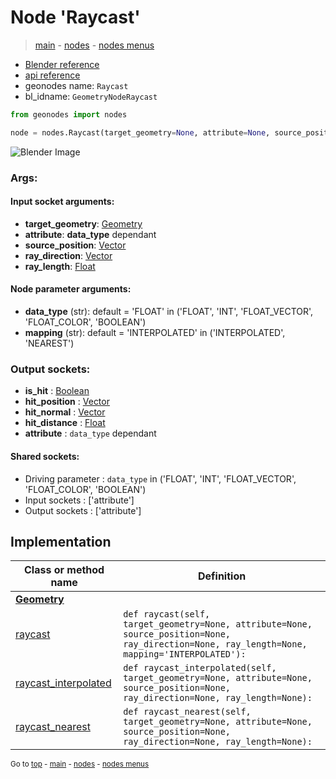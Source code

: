 # Node 'Raycast'

> [main](../structure.md) - [nodes](nodes.md) - [nodes menus](nodes_menus.md)

- [Blender reference](https://docs.blender.org/manual/en/latest/modeling/geometry_nodes/geometry/raycast.html)
- [api reference](https://docs.blender.org/api/current/bpy.types.GeometryNodeRaycast.html)
- geonodes name: `Raycast`
- bl_idname: `GeometryNodeRaycast`

```python
from geonodes import nodes

node = nodes.Raycast(target_geometry=None, attribute=None, source_position=None, ray_direction=None, ray_length=None, data_type='FLOAT', mapping='INTERPOLATED')
```

![Blender Image](https://docs.blender.org/manual/en/latest/_images/node-types_GeometryNodeRaycast.webp)

### Args:

#### Input socket arguments:

- **target_geometry**: [Geometry](Geometry.md)
- **attribute**: **data_type** dependant
- **source_position**: [Vector](Vector.md)
- **ray_direction**: [Vector](Vector.md)
- **ray_length**: [Float](Float.md)

#### Node parameter arguments:

- **data_type** (str): default = 'FLOAT' in ('FLOAT', 'INT', 'FLOAT_VECTOR', 'FLOAT_COLOR', 'BOOLEAN')
- **mapping** (str): default = 'INTERPOLATED' in ('INTERPOLATED', 'NEAREST')

### Output sockets:

- **is_hit** : [Boolean](Boolean.md)
- **hit_position** : [Vector](Vector.md)
- **hit_normal** : [Vector](Vector.md)
- **hit_distance** : [Float](Float.md)
- **attribute** : ``data_type`` dependant

#### Shared sockets:

- Driving parameter : ``data_type`` in ('FLOAT', 'INT', 'FLOAT_VECTOR', 'FLOAT_COLOR', 'BOOLEAN')
- Input sockets  : ['attribute']
- Output sockets : ['attribute']
## Implementation

| Class or method name | Definition |
|----------------------|------------|
| **[Geometry](Geometry.md)** |
| [raycast](Geometry.md#raycast) | `def raycast(self, target_geometry=None, attribute=None, source_position=None, ray_direction=None, ray_length=None, mapping='INTERPOLATED'):` |
| [raycast_interpolated](Geometry.md#raycast_interpolated) | `def raycast_interpolated(self, target_geometry=None, attribute=None, source_position=None, ray_direction=None, ray_length=None):` |
| [raycast_nearest](Geometry.md#raycast_nearest) | `def raycast_nearest(self, target_geometry=None, attribute=None, source_position=None, ray_direction=None, ray_length=None):` |

<sub>Go to [top](#node-Raycast) - [main](../structure.md) - [nodes](nodes.md) - [nodes menus](nodes_menus.md)</sub>

